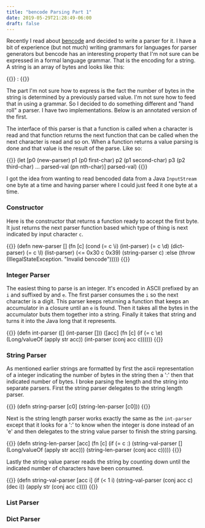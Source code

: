 ```yaml
---
title: "bencode Parsing Part 1"
date: 2019-05-29T21:28:49-06:00
draft: false
---
```



Recently I read about [bencode](https://en.wikipedia.org/wiki/Bencode) and 
decided to write a parser for it. I have a bit of experience (but not much) 
writing grammars for languages for parser generators but bencode has an 
interesting property that I'm not sure can be expressed in a formal language
grammar. That is the encoding for a string. A string is an array of bytes and
looks like this: 

{{<highlight sql>}}
<ascii encoded size of array>:<byte array>
{{</highlight>}}

The part I'm not sure how to express is the fact the number of bytes in the
string is determined by a previously parsed value. I'm not sure how to feed
that in using a grammar. So I decided to do something different and "hand roll"
a parser. I have two implementations. Below is an annotated version of the 
first.

The interface of this parser is that a function is called when a character is 
read and that function returns the next function that can be called when the
next character is read and so on. When a function returns a value parsing is 
done and that value is the result of the parse. Like so:

{{<highlight clojure>}}
(let [p0 (new-parser)
      p1 (p0 first-char)
      p2 (p1 second-char)
      p3 (p2 third-char)
      ...
      parsed-val (pn nth-char)]
  parsed-val)
{{</highlight>}}

I got the idea from wanting to read bencoded data from a Java `InputStream` one
byte at a time and having parser where I could just feed it one byte at a time.


### Constructor
Here is the constructor that returns a function ready to accept the first byte.
It just returns the next parser function based which type of thing is next 
indicated by input character `c`.

{{<highlight clojure>}}
(defn new-parser
  []
  (fn [c]
    (cond (= c \i) (int-parser)
          (= c \d) (dict-parser)
          (= c \l) (list-parser)
          (<= 0x30 c 0x39) (string-parser c)
          :else (throw (IllegalStateException. "Invalid bencode")))))
{{</highlight>}}


### Integer Parser
The easiest thing to parse is an integer. It's encoded in ASCII prefixed by an
`i` and suffixed by and `e`. The first parser consumes the `i` so the next
character is a digit. This parser keeps returning a function that keeps an
accumulator in a closure until an `e` is found. Then it takes all the bytes
in the accumulator buts them together into a string. Finally it takes that
string and turns it into the Java long that it represents.

{{<highlight clojure>}}
(defn int-parser
  ([] (int-parser []))
  ([acc]
   (fn [c]
     (if (= c \e)
        (Long/valueOf (apply str acc))
        (int-parser (conj acc c))))))
{{</highlight>}}


### String Parser
As mentioned earlier strings are formatted by first the ascii representation of
a integer indicating the number of bytes in the string then a ':' then that
indicated number of bytes. I broke parsing the length and the string into 
separate parsers. First the string parser delegates to the string length parser.

{{<highlight clojure>}}
(defn string-parser
  [c0]
  (string-len-parser [c0]))
{{</highlight>}}

Next is the string length parser works exactly the same as the `int-parser` 
except that it looks for a ':' to know when the integer is done instead of an 
'e' and then delegates to the string value parser to finish the string parsing.

{{<highlight clojure>}}
(defn string-len-parser
  [acc]
  (fn [c]
    (if (= c \:)
      (string-val-parser [] (Long/valueOf (apply str acc)))
      (string-len-parser (conj acc c)))))
{{</highlight>}}


Lastly the string value parser reads the string by counting down until the 
indicated number of characters have been consumed.

{{<highlight clojure>}}
(defn string-val-parser
  [acc i]
  (if (< 1 i)
    (string-val-parser (conj acc c) (dec i))
    (apply str (conj acc c))))
{{</highlight>}}


### List Parser


### Dict Parser
